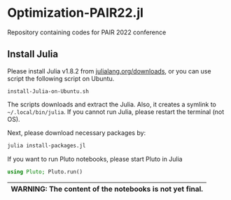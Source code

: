 # Optimization-PAIR22.jl
Repository containing codes for PAIR 2022 conference

## Install Julia

Please install Julia v1.8.2 from [julialang.org/downloads](https://julialang.org/downloads/), or you can use script the following script on Ubuntu.

```
install-Julia-on-Ubuntu.sh
```

The scripts downloads and extract the Julia. Also, it creates a symlink to `~/.local/bin/julia`. If you cannot run Julia, please restart the terminal (not OS).

Next, please download necessary packages by:

```bash
julia install-packages.jl
```

If you want to run Pluto notebooks, please start Pluto in Julia
``` julia
using Pluto; Pluto.run()
```

| WARNING: **The content of the notebooks is not yet final.** |
| --- |
